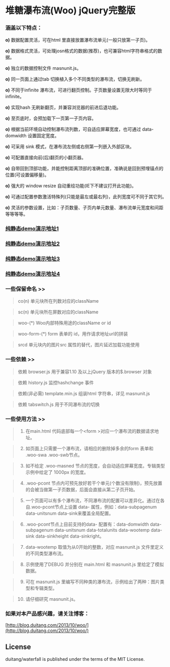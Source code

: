 堆糖瀑布流(Woo) jQuery完整版
========

### 涵盖以下特点：

<strong>o)</strong> 数据配置灵活，可在html 里直接放置瀑布流单元(一般只放第一子页)。

<strong>o)</strong> 数据格式灵活，可处理josn格式的数据(推荐)，也可兼容html字符串格式的数据。

<strong>o)</strong> 独立的数据控制文件 masnunit.js。

<strong>o)</strong> 同一页面上通过tab 切换植入多个不同类型的瀑布流，切换无刷新。

<strong>o)</strong> 不同于infinite 瀑布流，可进行翻页控制。子页数量设置无限大时等同于infinite。

<strong>o)</strong> 实现hash 无刷新翻页，并兼容浏览器的前进后退功能。

<strong>o)</strong> 至页底时，会预加载下一页第一子页内容。

<strong>o)</strong> 根据当前环境自动控制瀑布流列数，可自适应屏幕宽度，也可通过 data-domwidth 设置固定宽度。

<strong>o)</strong> 可采用 sink 模式，在瀑布流左侧或右侧第一列嵌入外部区块。

<strong>o)</strong> 可配置直接向前(后)翻页的小翻页器。

<strong>o)</strong> 自带回到顶部功能，并能控制距离顶部的准确位置，准确说是回到预埋锚点的位置(可设置偏移量)。

<strong>o)</strong> 强大的 window resize 自动重绘功能(IE下不建议打开此功能)。

<strong>o)</strong> 可通过配置参数激活特殊列(只能是最左或最右列)，此列宽度可不同于其它列。

<strong>o)</strong> 灵活的参数设置，比如：子页数量、子页内单元数量、瀑布流单元宽度和间距 等等等等。


### [纯静态demo演示地址1](http://www.duitang.com/app/woo/examples/main.html)
### [纯静态demo演示地址2](http://www.duitang.com/app/woo/examples/sinkleft.html)
### [纯静态demo演示地址3](http://www.duitang.com/app/woo/examples/sinkright.html)
### [纯静态demo演示地址4](http://www.duitang.com/app/woo/examples/specialcol.html)


### 一些保留命名 >>

> co(n)              单元块所在列数对应的className

> sc(n)              单元块所在屏数对应的className

> woo-(*)            Woo内部特殊用途的className or id

> woo-form-(*)       form 表单的 id，用作请求地址url的拼装

> srcd               单元块内的图片src 属性的替代，图片延迟加载功能使用


### 一些依赖 >>

> 依赖 browser.js 用于兼容1.10 及以上jQuery 版本的$.browser 对象

> 依赖 history.js 监控hashchange 事件

> 依赖(非必需) template.min.js 组装html 字符串，详见 masnunit.js

> 依赖 tabswitch.js 用于不同瀑布流的切换


### 一些使用方法 >>

> 1) 在main.html 代码底部每一个&lt;form &gt;对应一个瀑布流的数据请求地址。

> 2) 如页面上只需要一个瀑布流，请相应的删除掉多余的form 表单和 .woo-swa .woo-swb节点。

> 3) 如不给定 .woo-masned 节点的宽度，会自动适应屏幕宽度。专辑类型示例中给定了 1000px 的宽度。

> 4) .woo-pcont 节点内可预先放好若干个单元(个数没有限制)，预先放置的会被当做第一子页数据，后面会直接从第二子页开始。

> 5) 一个页面可以有多个瀑布流，不同瀑布流的配置可以差异化。通过在各自.woo-pcont节点上设置 data- 属性，例如：data-subpagenum data-unitsnum data-sink来覆盖全局配置。

> 6) .woo-pcont节点上目前支持的data- 配置有：data-domwidth data-subpagenum data-unitsnum data-totalunits data-wootemp data-sink data-sinkheight data-sinkright。

> 7) data-wootemp 取值为从0开始的整数，对应 masnunit.js 文件里定义的不同类型瀑布流。

> 8) 示例使用了DEBUG 并分别在 main.html 和 masnunit.js 里给定了模拟数据。

> 9) 可在 masnunit.js 里编写不同种类的瀑布流，示例给出了两种：图片类型和专辑类型。

> 10) 请仔细研究 masnunit.js。

### 如果对本产品感兴趣，请关注博客：

[http://blog.duitang.com/2013/10/woo/](http://blog.duitang.com/2013/10/woo/)
 
## License

duitang/waterfall is published under the terms of the MIT License.
